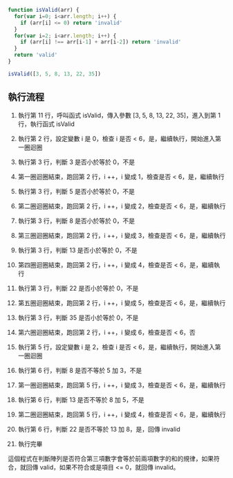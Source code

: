 ``` js
function isValid(arr) {
  for(var i=0; i<arr.length; i++) {
    if (arr[i] <= 0) return 'invalid'
  }
  for(var i=2; i<arr.length; i++) {
    if (arr[i] !== arr[i-1] + arr[i-2]) return 'invalid'
  }
  return 'valid'
}

isValid([3, 5, 8, 13, 22, 35])
```

## 執行流程
1. 執行第 11 行，呼叫函式 isValid，傳入參數 [3, 5, 8, 13, 22, 35]，進入到第 1 行，執行函式 isValid
2. 執行第 2 行，設定變數 i 是 0，檢查 i 是否 < 6，是，繼續執行，開始進入第一圈迴圈
3.	執行第 3 行，判斷 3 是否小於等於 0，不是
4.	第一圈迴圈結束，跑回第 2 行，i ++，i 變成 1，檢查是否 < 6，是，繼續執行
5.	執行第 3 行，判斷 5 是否小於等於 0，不是
6.	第二圈迴圈結束，跑回第 2 行，i ++，i 變成 2，檢查是否 < 6，是，繼續執行
7.	執行第 3 行，判斷 8 是否小於等於 0，不是
8.	第三圈迴圈結束，跑回第 2 行，i ++，i 變成 3，檢查是否 < 6，是，繼續執行
9.	執行第 3 行，判斷 13 是否小於等於 0，不是
10.	第四圈迴圈結束，跑回第 2 行，i ++，i 變成 4，檢查是否 < 6，是，繼續執行
11.	執行第 3 行，判斷 22 是否小於等於 0，不是
12.	第五圈迴圈結束，跑回第 2 行，i ++，i 變成 5，檢查是否 < 6，是，繼續執行
13.	執行第 3 行，判斷 35 是否小於等於 0，不是
14.	第六圈迴圈結束，跑回第 2 行，i ++，i 變成 6，檢查是否 < 6，否

15.	執行第 5 行，設定變數 i 是 2，檢查 i 是否 < 6，是，繼續執行，開始進入第一圈迴圈
16.	執行第 6 行，判斷 8 是否不等於 5 加 3，不是
17.	第一圈迴圈結束，跑回第 5 行，i ++，i 變成 3，檢查是否 < 6，是，繼續執行
18.	執行第 6 行，判斷 13 是否不等於 8 加 5，不是
19.	第二圈迴圈結束，跑回第 5 行，i ++，i 變成 4，檢查是否 < 6，是，繼續執行
20.	執行第 6 行，判斷 22 是否不等於 13 加 8，是，回傳 invalid
21.	執行完畢

這個程式在判斷陣列是否符合第三項數字會等於前兩項數字的和的規律，如果符合，就回傳 valid，如果不符合或是項目 <= 0，就回傳 invalid。